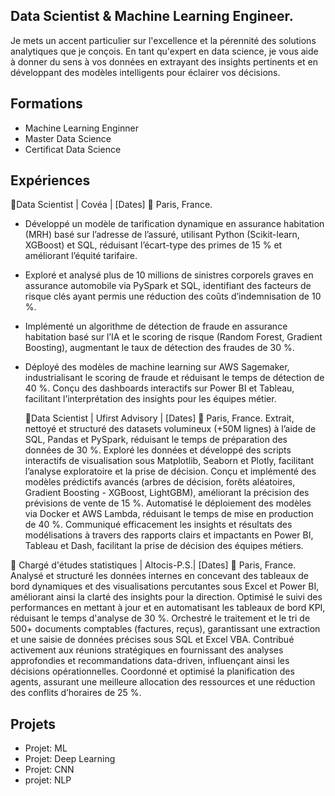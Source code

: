 ## Data Scientist & Machine Learning Engineer.

Je mets un accent particulier sur l'excellence et la pérennité des solutions analytiques que je conçois. En tant qu'expert en data science, je vous aide à donner du sens à vos données en extrayant des insights pertinents et en développant des modèles intelligents pour éclairer vos décisions.
## Formations
- Machine Learning Enginner
- Master Data Science
- Certificat Data Science

## Expériences
🔹Data Scientist | Covéa | [Dates]
📍 Paris, France.
- Développé un modèle de tarification dynamique en assurance habitation (MRH) basé sur l’adresse de l’assuré, utilisant Python (Scikit-learn, XGBoost) et SQL, réduisant l’écart-type des primes de 15 % et améliorant l’équité tarifaire.
- Exploré et analysé plus de 10 millions de sinistres corporels graves en assurance automobile via PySpark et SQL, identifiant des facteurs de risque clés ayant permis une réduction des coûts d’indemnisation de 10 %.
- Implémenté un algorithme de détection de fraude en assurance habitation basé sur l’IA et le scoring de risque (Random Forest, Gradient Boosting), augmentant le taux de détection des fraudes de 30 %.
- Déployé des modèles de machine learning sur AWS Sagemaker, industrialisant le scoring de fraude et réduisant le temps de détection de 40 %.
Conçu des dashboards interactifs sur Power BI et Tableau, facilitant l’interprétation des insights pour les équipes métier.

  🔹Data Scientist | Ufirst Advisory | [Dates]
📍 Paris, France.
Extrait, nettoyé et structuré des datasets volumineux (+50M lignes) à l’aide de SQL, Pandas et PySpark, réduisant le temps de préparation des données de 30 %.
Exploré les données et développé des scripts interactifs de visualisation sous Matplotlib, Seaborn et Plotly, facilitant l’analyse exploratoire et la prise de décision.
Conçu et implémenté des modèles prédictifs avancés (arbres de décision, forêts aléatoires, Gradient Boosting - XGBoost, LightGBM), améliorant la précision des prévisions de vente de 15 %.
Automatisé le déploiement des modèles via Docker et AWS Lambda, réduisant le temps de mise en production de 40 %.
Communiqué efficacement les insights et résultats des modélisations à travers des rapports clairs et impactants en Power BI, Tableau et Dash, facilitant la prise de décision des équipes métiers.

🔹 Chargé d'études statistiques | Altocis-P.S.| [Dates]
📍 Paris, France.
Analysé et structuré les données internes en concevant des tableaux de bord dynamiques et des visualisations percutantes sous Excel et Power BI, améliorant ainsi la clarté des insights pour la direction.
Optimisé le suivi des performances en mettant à jour et en automatisant les tableaux de bord KPI, réduisant le temps d'analyse de 30 %.
Orchestré le traitement et le tri de 500+ documents comptables (factures, reçus), garantissant une extraction et une saisie de données précises sous SQL et Excel VBA.
Contribué activement aux réunions stratégiques en fournissant des analyses approfondies et recommandations data-driven, influençant ainsi les décisions opérationnelles.
Coordonné et optimisé la planification des agents, assurant une meilleure allocation des ressources et une réduction des conflits d’horaires de 25 %.

## Projets
- Projet: ML
- Projet: Deep Learning
- Projet: CNN
- projet: NLP

